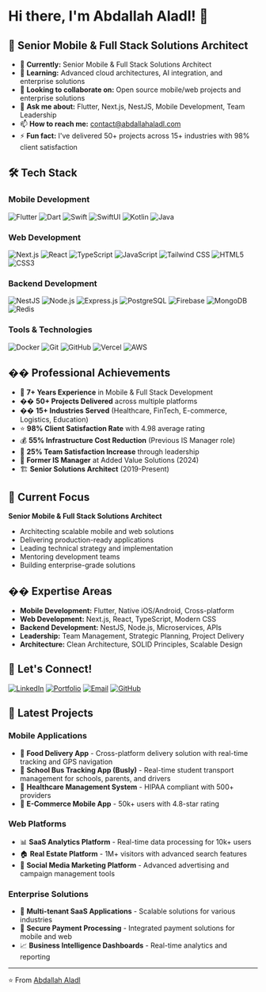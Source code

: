 # Hi there, I'm Abdallah Aladl! 👋

## 🚀 Senior Mobile & Full Stack Solutions Architect

- 🔭 **Currently:** Senior Mobile & Full Stack Solutions Architect
- 🌱 **Learning:** Advanced cloud architectures, AI integration, and enterprise solutions
- 👯 **Looking to collaborate on:** Open source mobile/web projects and enterprise solutions
- 💬 **Ask me about:** Flutter, Next.js, NestJS, Mobile Development, Team Leadership
- 📫 **How to reach me:** contact@abdallahaladl.com
- ⚡ **Fun fact:** I've delivered 50+ projects across 15+ industries with 98% client satisfaction

## 🛠️ Tech Stack

### Mobile Development
![Flutter](https://img.shields.io/badge/Flutter-02569B?style=for-the-badge&logo=flutter&logoColor=white)
![Dart](https://img.shields.io/badge/Dart-0175C2?style=for-the-badge&logo=dart&logoColor=white)
![Swift](https://img.shields.io/badge/Swift-FA7343?style=for-the-badge&logo=swift&logoColor=white)
![SwiftUI](https://img.shields.io/badge/SwiftUI-FA7343?style=for-the-badge&logo=swift&logoColor=white)
![Kotlin](https://img.shields.io/badge/Kotlin-0095D5?style=for-the-badge&logo=kotlin&logoColor=white)
![Java](https://img.shields.io/badge/Java-ED8B00?style=for-the-badge&logo=java&logoColor=white)

### Web Development
![Next.js](https://img.shields.io/badge/Next.js-000000?style=for-the-badge&logo=next.js&logoColor=white)
![React](https://img.shields.io/badge/React-20232A?style=for-the-badge&logo=react&logoColor=61DAFB)
![TypeScript](https://img.shields.io/badge/TypeScript-007ACC?style=for-the-badge&logo=typescript&logoColor=white)
![JavaScript](https://img.shields.io/badge/JavaScript-F7DF1E?style=for-the-badge&logo=javascript&logoColor=black)
![Tailwind CSS](https://img.shields.io/badge/Tailwind_CSS-38B2AC?style=for-the-badge&logo=tailwind-css&logoColor=white)
![HTML5](https://img.shields.io/badge/HTML5-E34F26?style=for-the-badge&logo=html5&logoColor=white)
![CSS3](https://img.shields.io/badge/CSS3-1572B6?style=for-the-badge&logo=css3&logoColor=white)

### Backend Development
![NestJS](https://img.shields.io/badge/NestJS-E0234E?style=for-the-badge&logo=nestjs&logoColor=white)
![Node.js](https://img.shields.io/badge/Node.js-43853D?style=for-the-badge&logo=node.js&logoColor=white)
![Express.js](https://img.shields.io/badge/Express.js-404D59?style=for-the-badge)
![PostgreSQL](https://img.shields.io/badge/PostgreSQL-316192?style=for-the-badge&logo=postgresql&logoColor=white)
![Firebase](https://img.shields.io/badge/Firebase-039BE5?style=for-the-badge&logo=Firebase&logoColor=white)
![MongoDB](https://img.shields.io/badge/MongoDB-4EA94B?style=for-the-badge&logo=mongodb&logoColor=white)
![Redis](https://img.shields.io/badge/Redis-DC382D?style=for-the-badge&logo=redis&logoColor=white)

### Tools & Technologies
![Docker](https://img.shields.io/badge/Docker-2496ED?style=for-the-badge&logo=docker&logoColor=white)
![Git](https://img.shields.io/badge/Git-F05032?style=for-the-badge&logo=git&logoColor=white)
![GitHub](https://img.shields.io/badge/GitHub-100000?style=for-the-badge&logo=github&logoColor=white)
![Vercel](https://img.shields.io/badge/Vercel-000000?style=for-the-badge&logo=vercel&logoColor=white)
![AWS](https://img.shields.io/badge/Amazon_AWS-232F3E?style=for-the-badge&logo=amazon-aws&logoColor=white)

## �� Professional Achievements

- 🚀 **7+ Years Experience** in Mobile & Full Stack Development
- �� **50+ Projects Delivered** across multiple platforms
- �� **15+ Industries Served** (Healthcare, FinTech, E-commerce, Logistics, Education)
- ⭐ **98% Client Satisfaction Rate** with 4.98 average rating
- 💰 **55% Infrastructure Cost Reduction** (Previous IS Manager role)
- 👥 **25% Team Satisfaction Increase** through leadership
- 🎯 **Former IS Manager** at Added Value Solutions (2024)
- 🏗️ **Senior Solutions Architect** (2019-Present)

## 🎯 Current Focus

**Senior Mobile & Full Stack Solutions Architect**
- Architecting scalable mobile and web solutions
- Delivering production-ready applications
- Leading technical strategy and implementation
- Mentoring development teams
- Building enterprise-grade solutions

## �� Expertise Areas

- **Mobile Development:** Flutter, Native iOS/Android, Cross-platform
- **Web Development:** Next.js, React, TypeScript, Modern CSS
- **Backend Development:** NestJS, Node.js, Microservices, APIs
- **Leadership:** Team Management, Strategic Planning, Project Delivery
- **Architecture:** Clean Architecture, SOLID Principles, Scalable Design

## 🤝 Let's Connect!

[![LinkedIn](https://img.shields.io/badge/LinkedIn-0077B5?style=for-the-badge&logo=linkedin&logoColor=white)](https://linkedin.com/in/abdallahaladl)
[![Portfolio](https://img.shields.io/badge/Portfolio-000000?style=for-the-badge&logo=About.me&logoColor=white)](https://abdallahaladl.com)
[![Email](https://img.shields.io/badge/Email-D14836?style=for-the-badge&logo=gmail&logoColor=white)](mailto:contact@abdallahaladl.com)
[![GitHub](https://img.shields.io/badge/GitHub-100000?style=for-the-badge&logo=github&logoColor=white)](https://github.com/abdallahaladl)

## 🚀 Latest Projects

### Mobile Applications
- 🚚 **Food Delivery App** - Cross-platform delivery solution with real-time tracking and GPS navigation
- 🚌 **School Bus Tracking App (Busly)** - Real-time student transport management for schools, parents, and drivers
- 🏥 **Healthcare Management System** - HIPAA compliant with 500+ providers
- 🛒 **E-Commerce Mobile App** - 50k+ users with 4.8-star rating
  
### Web Platforms
- 📊 **SaaS Analytics Platform** - Real-time data processing for 10k+ users
- 🏠 **Real Estate Platform** - 1M+ visitors with advanced search features
- 📱 **Social Media Marketing Platform** - Advanced advertising and campaign management tools

### Enterprise Solutions
- 🏢 **Multi-tenant SaaS Applications** - Scalable solutions for various industries
- 🔐 **Secure Payment Processing** - Integrated payment solutions for mobile and web
- 📈 **Business Intelligence Dashboards** - Real-time analytics and reporting
---
⭐ From [Abdallah Aladl](https://github.com/abdallahaladl)
